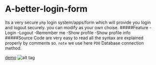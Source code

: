 # A-better-login-form
Its a very secure ```php``` login system/apps/form which will provide you login and logout securely. you can modify as your own choise. 
#####Feature
    -Login
    -Logout
    -Remember me
    -Show profile
    -Show profile info
#####Source Code are very easy to read all the syntax are explained properly by comments so. ```note``` we use here ```PDO``` Database connection method.

[demo](http://i.imgur.com/8GxIrDD.gif)
![alt tag](http://i.imgur.com/mwQYveB.gif)
